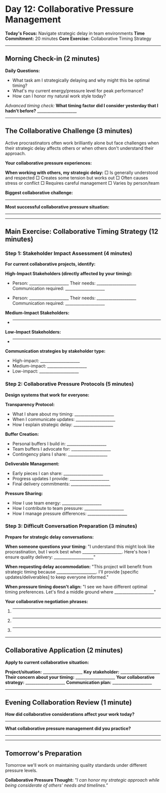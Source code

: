 # Day 12: Collaborative Pressure Management

**Today's Focus:** Navigate strategic delay in team environments
**Time Commitment:** 20 minutes
**Core Exercise:** Collaborative Timing Strategy

---

## Morning Check-in (2 minutes)

**Daily Questions:**
- What task am I strategically delaying and why might this be optimal timing?
- What's my current energy/pressure level for peak performance?
- How can I honor my natural work style today?

*Advanced timing check:*
**What timing factor did I consider yesterday that I hadn't before?** ____________________

---

## The Collaborative Challenge (3 minutes)

Active procrastinators often work brilliantly alone but face challenges when their strategic delay affects others or when others don't understand their approach.

**Your collaborative pressure experiences:**

**When working with others, my strategic delay:**
□ Is generally understood and respected
□ Creates some tension but works out
□ Often causes stress or conflict
□ Requires careful management
□ Varies by person/team

**Biggest collaborative challenge:**
____________________

**Most successful collaborative pressure situation:**
____________________

---

## Main Exercise: Collaborative Timing Strategy (12 minutes)

### Step 1: Stakeholder Impact Assessment (4 minutes)

**For current collaborative projects, identify:**

**High-Impact Stakeholders (directly affected by your timing):**
- Person: ____________________
  Their needs: ____________________
  Communication required: ____________________

- Person: ____________________
  Their needs: ____________________
  Communication required: ____________________

**Medium-Impact Stakeholders:**
- ____________________

**Low-Impact Stakeholders:**
- ____________________

**Communication strategies by stakeholder type:**
- High-impact: ____________________
- Medium-impact: ____________________
- Low-impact: ____________________

### Step 2: Collaborative Pressure Protocols (5 minutes)

**Design systems that work for everyone:**

**Transparency Protocol:**
- What I share about my timing: ____________________
- When I communicate updates: ____________________
- How I explain strategic delay: ____________________

**Buffer Creation:**
- Personal buffers I build in: ____________________
- Team buffers I advocate for: ____________________
- Contingency plans I share: ____________________

**Deliverable Management:**
- Early pieces I can share: ____________________
- Progress updates I provide: ____________________
- Final delivery commitments: ____________________

**Pressure Sharing:**
- How I use team energy: ____________________
- How I contribute to team pressure: ____________________
- How I manage pressure differences: ____________________

### Step 3: Difficult Conversation Preparation (3 minutes)

**Prepare for strategic delay conversations:**

**When someone questions your timing:**
"I understand this might look like procrastination, but I work best when ____________________. Here's how I ensure quality delivery: ____________________"

**When requesting delay accommodation:**
"This project will benefit from strategic timing because ____________________. I'll provide [specific updates/deliverables] to keep everyone informed."

**When pressure timing doesn't align:**
"I see we have different optimal timing preferences. Let's find a middle ground where ____________________"

**Your collaborative negotiation phrases:**
1. ____________________
2. ____________________
3. ____________________

---

## Collaborative Application (2 minutes)

**Apply to current collaborative situation:**

**Project/situation:** ____________________
**Key stakeholder:** ____________________
**Their concern about your timing:** ____________________
**Your collaborative strategy:** ____________________
**Communication plan:** ____________________

---

## Evening Collaboration Review (1 minute)

**How did collaborative considerations affect your work today?**
____________________

**What collaborative pressure management did you practice?**
____________________

---

## Tomorrow's Preparation
Tomorrow we'll work on maintaining quality standards under different pressure levels.

**Collaborative Pressure Thought:**
*"I can honor my strategic approach while being considerate of others' needs and timelines."*